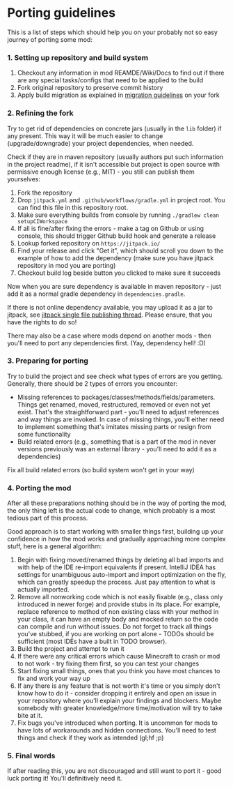 # Porting guidelines

This is a list of steps which should help you on your probably not so easy journey of porting some mod:

### 1. Setting up repository and build system
1. Checkout any information in mod REAMDE/Wiki/Docs to find out if there are any special tasks/configs that need to be applied to the build
2. Fork original repository to preserve commit history
3. Apply build migration as explained in [migration guidelines](migration.md) on your fork

### 2. Refining the fork
Try to get rid of dependencies on concrete jars (usually in the `lib` folder) if any present. This way it will be much easier to change (upgrade/downgrade) your project dependencies, when needed.

Check if they are in maven repository (usually authors put such information in the project readme), if it isn't accessible but project is open source with permissive enough license (e.g., MIT) - you still can publish them yourselves:
   1. Fork the repository
   2. Drop `jitpack.yml` and `.github/workflows/gradle.yml` in project root. You can find this file in this repository root.
   3. Make sure everything builds from console by running `./gradlew clean setupCIWorkspace`
   4. If all is fine/after fixing the errors - make a tag on Github or using console, this should trigger Github build hook and generate a release
   4. Lookup forked repository on `https://jitpack.io/`
   5. Find your release and click "Get it", which should scroll you down to the example of how to add the dependency (make sure you have jitpack repository in mod you are porting)
   6. Checkout build log beside button you clicked to make sure it succeeds

Now when you are sure dependency is available in maven repository - just add it as a normal gradle dependency in `dependencies.gradle`.

If there is not online dependency available, you may upload it as a jar to jitpack, see [jitpack single file publishing thread](https://gist.github.com/jitpack-io/f928a858aa5da08ad9d9662f982da983). Please ensure, that you have the rights to do so!

There may also be a case where mods depend on another mods - then you'll need to port any dependencies first. (Yay, dependency hell! :D)

### 3. Preparing for porting
Try to build the project and see check what types of errors are you getting. Generally, there should be 2 types of errors you encounter:
   - Missing references to packages/classes/methods/fields/parameters. Things get renamed, moved, restructured, removed or even not yet exist. That's the straightforward part - you'll need to adjust references and way things are invoked.
    In case of missing things, you'll either need to implement something that's imitates missing parts or resign from some functionality
   - Build related errors (e.g., something that is a part of the mod in never versions previously was an external library - you'll need to add it as a dependencies)

Fix all build related errors (so build system won't get in your way)

### 4. Porting the mod
After all these preparations nothing should be in the way of porting the mod, the only thing left is the actual code to change, which probably is a most tedious part of this process.

Good approach is to start working with smaller things first, building up your confidence in how the mod works and gradually approaching more complex stuff, here is a general algorithm:
   1. Begin with fixing moved/renamed things by deleting all bad imports and with help of the IDE re-import equivalents if present.
      IntelliJ IDEA has settings for unambiguous auto-import and import optimization on the fly, which can greatly speedup the process. Just pay attention to what is actually imported.
   2. Remove all nonworking code which is not easily fixable (e.g., class only introduced in newer forge) and provide stubs in its place.
       For example, replace reference to method of non existing class with your method in your class, it can have an empty body and mocked return so the code can compile and run without issues.
       Do not forget to track all things you've stubbed, if you are working on port alone - TODOs should be sufficient (most IDEs have a built in TODO browser).
   3. Build the project and attempt to run it
   4. If there were any critical errors which cause Minecraft to crash or mod to not work - try fixing them first, so you can test your changes
   5. Start fixing small things, ones that you think you have most chances to fix and work your way up
   6. If any there is any feature that is not worth it's time or you simply don't know how to do it - consider dropping it entirely and open an issue in your repository where you'll explain your findings and blockers.
       Maybe somebody with greater knowledge/more time/motivation will try to take bite at it.
9. Fix bugs you've introduced when porting.
    It is uncommon for mods to have lots of workarounds and hidden connections.
    You'll need to test things and check if they work as intended (gl;hf ;p)

### 5. Final words

If after reading this, you are not discouraged and still want to port it - good luck porting it! You'll definitively need it.
